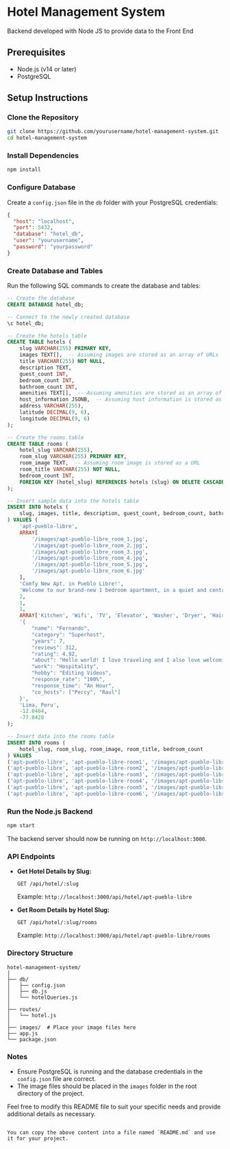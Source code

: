 # Hotel Management System

Backend developed with Node JS to provide data to the Front End

## Prerequisites

- Node.js (v14 or later)
- PostgreSQL

## Setup Instructions

### Clone the Repository

```bash
git clone https://github.com/yourusername/hotel-management-system.git
cd hotel-management-system
```


### Install Dependencies

```bash
npm install
```

### Configure Database

Create a `config.json` file in the `db` folder with your PostgreSQL credentials:

```json
{
  "host": "localhost",
  "port": 5432,
  "database": "hotel_db",
  "user": "yourusername",
  "password": "yourpassword"
}
```

### Create Database and Tables

Run the following SQL commands to create the database and tables:

```sql
-- Create the database
CREATE DATABASE hotel_db;

-- Connect to the newly created database
\c hotel_db;

-- Create the hotels table
CREATE TABLE hotels (
    slug VARCHAR(255) PRIMARY KEY,
    images TEXT[],  -- Assuming images are stored as an array of URLs
    title VARCHAR(255) NOT NULL,
    description TEXT,
    guest_count INT,
    bedroom_count INT,
    bathroom_count INT,
    amenities TEXT[],  -- Assuming amenities are stored as an array of strings
    host_information JSONB,  -- Assuming host information is stored as a JSON object
    address VARCHAR(255),
    latitude DECIMAL(9, 6),
    longitude DECIMAL(9, 6)
);

-- Create the rooms table
CREATE TABLE rooms (
    hotel_slug VARCHAR(255),
    room_slug VARCHAR(255) PRIMARY KEY,
    room_image TEXT,  -- Assuming room image is stored as a URL
    room_title VARCHAR(255) NOT NULL,
    bedroom_count INT,
    FOREIGN KEY (hotel_slug) REFERENCES hotels (slug) ON DELETE CASCADE
);

-- Insert sample data into the hotels table
INSERT INTO hotels (
    slug, images, title, description, guest_count, bedroom_count, bathroom_count, amenities, host_information, address, latitude, longitude
) VALUES (
    'apt-pueblo-libre',
    ARRAY[
        '/images/apt-pueblo-libre_room_1.jpg',
        '/images/apt-pueblo-libre_room_2.jpg',
        '/images/apt-pueblo-libre_room_3.jpg',
        '/images/apt-pueblo-libre_room_4.jpg',
        '/images/apt-pueblo-libre_room_5.jpg',
        '/images/apt-pueblo-libre_room_6.jpg'
    ],
    'Comfy New Apt. in Pueblo Libre!',
    'Welcome to our brand-new 1 bedroom apartment, in a quiet and central location next to a park! It''s conveniently located in Pueblo Libre, just 25min. away from the airport. Steps away from Clínica Stella Maris, Universidad Antonio Ruiz de Montoya, Instituto Británico, Hospital Santa Rosa, YMCA Peru and Alas Peruanas University. 2 guests, 1 bedroom, 1 bed, 1 bath.',
    2,
    1,
    1,
    ARRAY['Kitchen', 'Wifi', 'TV', 'Elevator', 'Washer', 'Dryer', 'Hair dryer', 'Refrigerator'],
    '{
        "name": "Fernando",
        "category": "Superhost",
        "years": 7,
        "reviews": 312,
        "rating": 4.92,
        "about": "Hello world! I love traveling and I also love welcoming guests in my home country, Perú, meeting new people.",
        "work": "Hospitality",
        "hobby": "Editing Videos",
        "response_rate": "100%",
        "response_time": "An Hour",
        "co_hosts": ["Percy", "Raul"]
    }',
    'Lima, Peru',
    -12.0464,
    -77.0428
);

-- Insert data into the rooms table
INSERT INTO rooms (
    hotel_slug, room_slug, room_image, room_title, bedroom_count
) VALUES
('apt-pueblo-libre', 'apt-pueblo-libre-room1', '/images/apt-pueblo-libre_room_1.jpg', 'Room 1', 1),
('apt-pueblo-libre', 'apt-pueblo-libre-room2', '/images/apt-pueblo-libre_room_2.jpg', 'Room 2', 1),
('apt-pueblo-libre', 'apt-pueblo-libre-room3', '/images/apt-pueblo-libre_room_3.jpg', 'Room 3', 1),
('apt-pueblo-libre', 'apt-pueblo-libre-room4', '/images/apt-pueblo-libre_room_4.jpg', 'Room 4', 1),
('apt-pueblo-libre', 'apt-pueblo-libre-room5', '/images/apt-pueblo-libre_room_5.jpg', 'Room 5', 1),
('apt-pueblo-libre', 'apt-pueblo-libre-room6', '/images/apt-pueblo-libre_room_6.jpg', 'Room 6', 1);
```

### Run the Node.js Backend

```bash
npm start
```

The backend server should now be running on `http://localhost:3000`.

### API Endpoints

- **Get Hotel Details by Slug:**

  ```http
  GET /api/hotel/:slug
  ```

  Example: `http://localhost:3000/api/hotel/apt-pueblo-libre`

- **Get Room Details by Hotel Slug:**
  ```http
  GET /api/hotel/:slug/rooms
  ```
  Example: `http://localhost:3000/api/hotel/apt-pueblo-libre/rooms`

### Directory Structure

```
hotel-management-system/
│
├── db/
│   ├── config.json
│   ├── db.js
│   └── hotelQueries.js
│
├── routes/
│   └── hotel.js
│
├── images/  # Place your image files here
├── app.js
└── package.json
```

### Notes

- Ensure PostgreSQL is running and the database credentials in the `config.json` file are correct.
- The image files should be placed in the `images` folder in the root directory of the project.

Feel free to modify this README file to suit your specific needs and provide additional details as necessary.

```

You can copy the above content into a file named `README.md` and use it for your project.
```
